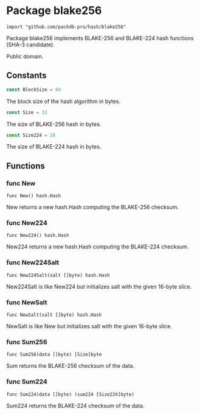 Package blake256
=====================

	import "github.com/packdb-pro/hash/blake256"

Package blake256 implements BLAKE-256 and BLAKE-224 hash functions (SHA-3
candidate).

Public domain.


Constants
---------

``` go
const BlockSize = 64
```
The block size of the hash algorithm in bytes.

``` go
const Size = 32
```
The size of BLAKE-256 hash in bytes.

``` go
const Size224 = 28
```
The size of BLAKE-224 hash in bytes.


Functions
---------

### func New

	func New() hash.Hash

New returns a new hash.Hash computing the BLAKE-256 checksum.

### func New224

	func New224() hash.Hash

New224 returns a new hash.Hash computing the BLAKE-224 checksum.

### func New224Salt

	func New224Salt(salt []byte) hash.Hash

New224Salt is like New224 but initializes salt with the given 16-byte slice.

### func NewSalt

	func NewSalt(salt []byte) hash.Hash

NewSalt is like New but initializes salt with the given 16-byte slice.

### func Sum256

	func Sum256(data []byte) [Size]byte

Sum returns the BLAKE-256 checksum of the data.

### func Sum224

	func Sum224(data []byte) (sum224 [Size224]byte)

Sum224 returns the BLAKE-224 checksum of the data.
